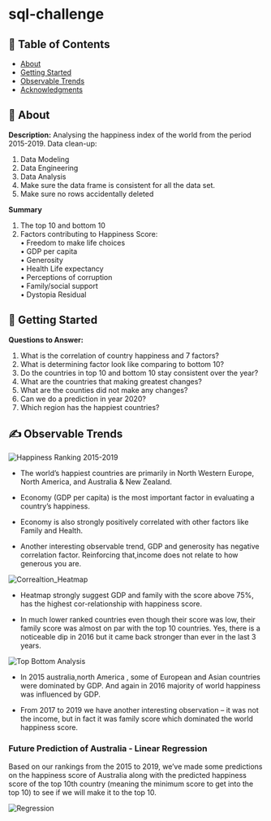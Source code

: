 # sql-challenge


## 📝 Table of Contents

- [About](#about)
- [Getting Started](#getting_started)
- [Observable Trends](#trends)
- [Acknowledgments](#acknowledgement)

## 🧐 About <a name = "about"></a>
**Description:**
Analysing the happiness index of the world from the period 2015-2019.
Data clean-up:
1.	Data Modeling
2.	Data Engineering
3.	Data Analysis
4.	Make sure the data frame is consistent for all the data set.
5.	Make sure no rows accidentally deleted


**Summary**
1.	The top 10 and bottom 10 <br>
2.	Factors contributing to Happiness Score: <br>
    •	Freedom to make life choices <br>
    •	GDP per capita <br>
    •	Generosity <br>
    •	Health Life expectancy <br>
    •	Perceptions of corruption <br>
    •	Family/social support <br>
    •	Dystopia Residual <br>

## 🏁 Getting Started <a name = "getting_started"></a>

**Questions to Answer:** <br>
1.	What is the correlation of country happiness and 7 factors?
2.	What is determining factor look like comparing to bottom 10?
3.	Do the countries in top 10 and bottom 10 stay consistent over the year?
4.	What are the countries that making greatest changes?
5.	What are the counties did not make any changes?
6.	Can we do a prediction in year 2020?
7.	Which region has the happiest countries?


## ✍️ Observable Trends <a name = "trends"></a>

![Happiness Ranking 2015-2019](Output/ranking.png)
* The world’s happiest countries are primarily in North Western Europe, North America, and Australia & New Zealand. 

* Economy (GDP per capita) is the most important factor in evaluating a country’s happiness.

* Economy is also strongly positively correlated with other factors like Family and Health. 

* Another interesting observable trend, GDP and generosity has negative correlation factor. Reinforcing that,income does not relate to how generous you are.

![Correaltion_Heatmap](Output/2019_Heatmap.png)

*	Heatmap strongly suggest GDP and family with the score above 75%, has the highest cor-relationship with happiness score.

* In much lower ranked countries even though their score was low, their family score was almost on par with the top 10 countries. Yes, there is a noticeable dip in 2016 but it came back stronger than ever in the last 3 years.

![Top Bottom Analysis](Output/2019_TopBottom_Analysis.png)

* In 2015  australia,north America  , some of European  and Asian countries were dominated by GDP. And again in 2016 majority of world happiness was influenced by GDP.

* From 2017 to 2019 we have another interesting observation – it was not the income, but in fact it was family score which dominated the world happiness score.

### Future Prediction of Australia - Linear Regression
Based on our rankings from the 2015 to 2019, we’ve made some predictions on the happiness score of Australia along with the predicted happiness score of the top 10th country (meaning the minimum score to get into the top 10) to see if we will make it to the top 10. 

![Regression](Output/Australia_Happiness_Score.png)
